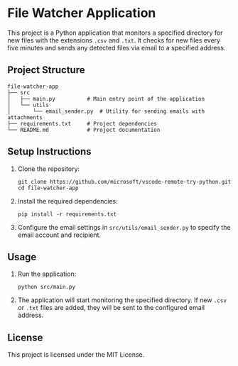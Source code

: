 # File Watcher Application

This project is a Python application that monitors a specified directory for new files with the extensions `.csv` and `.txt`. It checks for new files every five minutes and sends any detected files via email to a specified address.

## Project Structure

```
file-watcher-app
├── src
│   ├── main.py          # Main entry point of the application
│   └── utils
│       └── email_sender.py  # Utility for sending emails with attachments
├── requirements.txt     # Project dependencies
└── README.md            # Project documentation
```

## Setup Instructions

1. Clone the repository:
   ```
   git clone https://github.com/microsoft/vscode-remote-try-python.git
   cd file-watcher-app
   ```

2. Install the required dependencies:
   ```
   pip install -r requirements.txt
   ```

3. Configure the email settings in `src/utils/email_sender.py` to specify the email account and recipient.

## Usage

1. Run the application:
   ```
   python src/main.py
   ```

2. The application will start monitoring the specified directory. If new `.csv` or `.txt` files are added, they will be sent to the configured email address.

## License

This project is licensed under the MIT License.